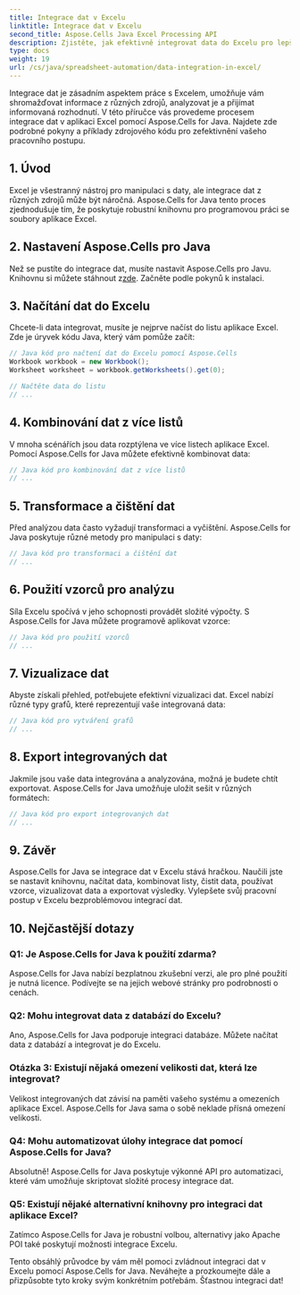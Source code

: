 ```yaml
---
title: Integrace dat v Excelu
linktitle: Integrace dat v Excelu
second_title: Aspose.Cells Java Excel Processing API
description: Zjistěte, jak efektivně integrovat data do Excelu pro lepší přehled a rozhodování. Podrobný průvodce se zdrojovým kódem pomocí Aspose.Cells for Java.
type: docs
weight: 19
url: /cs/java/spreadsheet-automation/data-integration-in-excel/
---
```


Integrace dat je zásadním aspektem práce s Excelem, umožňuje vám shromažďovat informace z různých zdrojů, analyzovat je a přijímat informovaná rozhodnutí. V této příručce vás provedeme procesem integrace dat v aplikaci Excel pomocí Aspose.Cells for Java. Najdete zde podrobné pokyny a příklady zdrojového kódu pro zefektivnění vašeho pracovního postupu.

## 1. Úvod

Excel je všestranný nástroj pro manipulaci s daty, ale integrace dat z různých zdrojů může být náročná. Aspose.Cells for Java tento proces zjednodušuje tím, že poskytuje robustní knihovnu pro programovou práci se soubory aplikace Excel.

## 2. Nastavení Aspose.Cells pro Java

 Než se pustíte do integrace dat, musíte nastavit Aspose.Cells pro Javu. Knihovnu si můžete stáhnout z[zde](https://releases.aspose.com/cells/java/). Začněte podle pokynů k instalaci.

## 3. Načítání dat do Excelu

Chcete-li data integrovat, musíte je nejprve načíst do listu aplikace Excel. Zde je úryvek kódu Java, který vám pomůže začít:

```java
// Java kód pro načtení dat do Excelu pomocí Aspose.Cells
Workbook workbook = new Workbook();
Worksheet worksheet = workbook.getWorksheets().get(0);

// Načtěte data do listu
// ...
```

## 4. Kombinování dat z více listů

V mnoha scénářích jsou data rozptýlena ve více listech aplikace Excel. Pomocí Aspose.Cells for Java můžete efektivně kombinovat data:

```java
// Java kód pro kombinování dat z více listů
// ...
```

## 5. Transformace a čištění dat

Před analýzou data často vyžadují transformaci a vyčištění. Aspose.Cells for Java poskytuje různé metody pro manipulaci s daty:

```java
// Java kód pro transformaci a čištění dat
// ...
```

## 6. Použití vzorců pro analýzu

Síla Excelu spočívá v jeho schopnosti provádět složité výpočty. S Aspose.Cells for Java můžete programově aplikovat vzorce:

```java
// Java kód pro použití vzorců
// ...
```

## 7. Vizualizace dat

Abyste získali přehled, potřebujete efektivní vizualizaci dat. Excel nabízí různé typy grafů, které reprezentují vaše integrovaná data:

```java
// Java kód pro vytváření grafů
// ...
```

## 8. Export integrovaných dat

Jakmile jsou vaše data integrována a analyzována, možná je budete chtít exportovat. Aspose.Cells for Java umožňuje uložit sešit v různých formátech:

```java
// Java kód pro export integrovaných dat
// ...
```

## 9. Závěr

Aspose.Cells for Java se integrace dat v Excelu stává hračkou. Naučili jste se nastavit knihovnu, načítat data, kombinovat listy, čistit data, používat vzorce, vizualizovat data a exportovat výsledky. Vylepšete svůj pracovní postup v Excelu bezproblémovou integrací dat.

## 10. Nejčastější dotazy

### Q1: Je Aspose.Cells for Java k použití zdarma?

Aspose.Cells for Java nabízí bezplatnou zkušební verzi, ale pro plné použití je nutná licence. Podívejte se na jejich webové stránky pro podrobnosti o cenách.

### Q2: Mohu integrovat data z databází do Excelu?

Ano, Aspose.Cells for Java podporuje integraci databáze. Můžete načítat data z databází a integrovat je do Excelu.

### Otázka 3: Existují nějaká omezení velikosti dat, která lze integrovat?

Velikost integrovaných dat závisí na paměti vašeho systému a omezeních aplikace Excel. Aspose.Cells for Java sama o sobě neklade přísná omezení velikosti.

### Q4: Mohu automatizovat úlohy integrace dat pomocí Aspose.Cells for Java?

Absolutně! Aspose.Cells for Java poskytuje výkonné API pro automatizaci, které vám umožňuje skriptovat složité procesy integrace dat.

### Q5: Existují nějaké alternativní knihovny pro integraci dat aplikace Excel?

Zatímco Aspose.Cells for Java je robustní volbou, alternativy jako Apache POI také poskytují možnosti integrace Excelu.

Tento obsáhlý průvodce by vám měl pomoci zvládnout integraci dat v Excelu pomocí Aspose.Cells for Java. Neváhejte a prozkoumejte dále a přizpůsobte tyto kroky svým konkrétním potřebám. Šťastnou integraci dat!